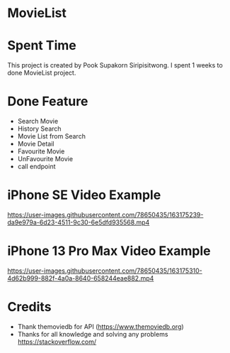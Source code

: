 # MovieList

# Spent Time
This project is created by Pook Supakorn Siripisitwong. I spent 1 weeks to done MovieList project.

# Done Feature
- Search Movie
- History Search
- Movie List from Search
- Movie Detail
- Favourite Movie
- UnFavourite Movie
- call endpoint

# iPhone SE Video Example

https://user-images.githubusercontent.com/78650435/163175239-da9e979a-6d23-4511-9c30-6e5dfd935568.mp4

# iPhone 13 Pro Max Video Example

https://user-images.githubusercontent.com/78650435/163175310-4d62b999-882f-4a0a-8640-658244eae882.mp4

# Credits
- Thank themoviedb for API (https://www.themoviedb.org)
- Thanks for all knowledge and solving any problems https://stackoverflow.com/
